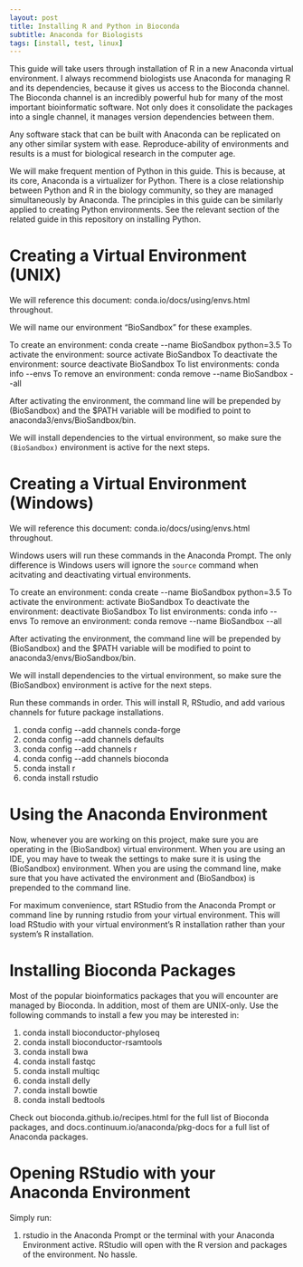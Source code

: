 ```yaml
---
layout: post
title: Installing R and Python in Bioconda
subtitle: Anaconda for Biologists
tags: [install, test, linux]
---
```

This guide will take users through installation of R in a new Anaconda virtual environment. I always recommend biologists use Anaconda for managing R and its dependencies, because it gives us access to the Bioconda channel. The Bioconda channel is an incredibly powerful hub for many of the most important bioinformatic software. Not only does it consolidate the packages into a single channel, it manages version dependencies between them.

Any software stack that can be built with Anaconda can be replicated on any other similar system with ease. Reproduce-ability of environments and results is a must for biological research in the computer age.

We will make frequent mention of Python in this guide. This is because, at its core, Anaconda is a virtualizer for Python. There is a close relationship between Python and R in the biology community, so they are managed simultaneously by Anaconda. The principles in this guide can be similarly applied to creating Python environments. See the relevant section of the related guide in this repository on installing Python.

# Creating a Virtual Environment (UNIX)

We will reference this document: conda.io/docs/using/envs.html throughout.

We will name our environment “BioSandbox” for these examples.

To create an environment: conda create --name BioSandbox python=3.5
To activate the environment: source activate BioSandbox
To deactivate the environment: source deactivate BioSandbox
To list environments: conda info --envs
To remove an environment: conda remove --name BioSandbox --all

After activating the environment, the command line will be prepended by (BioSandbox) and the $PATH variable will be modified to point to anaconda3/envs/BioSandbox/bin.

We will install dependencies to the virtual environment, so make sure the `(BioSandbox)` environment is active for the next steps.

# Creating a Virtual Environment (Windows)
We will reference this document: conda.io/docs/using/envs.html throughout.

Windows users will run these commands in the Anaconda Prompt. The only difference is Windows users will ignore the `source` command when acitvating and deactivating virtual environments.

To create an environment: conda create --name BioSandbox python=3.5
To activate the environment: activate BioSandbox
To deactivate the environment: deactivate BioSandbox
To list environments: conda info --envs
To remove an environment: conda remove --name BioSandbox --all

After activating the environment, the command line will be prepended by (BioSandbox) and the $PATH variable will be modified to point to anaconda3/envs/BioSandbox/bin.

We will install dependencies to the virtual environment, so make sure the (BioSandbox) environment is active for the next steps.


Run these commands in order. This will install R, RStudio, and add various channels for future package installations.

1. conda config --add channels conda-forge
2. conda config --add channels defaults
3. conda config --add channels r
4. conda config --add channels bioconda
5. conda install r
6. conda install rstudio

# Using the Anaconda Environment
Now, whenever you are working on this project, make sure you are operating in the (BioSandbox) virtual environment. When you are using an IDE, you may have to tweak the settings to make sure it is using the (BioSandbox) environment. When you are using the command line, make sure that you have activated the environment and (BioSandbox) is prepended to the command line.

For maximum convenience, start RStudio from the Anaconda Prompt or command line by running rstudio from your virtual environment. This will load RStudio with your virtual environment’s R installation rather than your system’s R installation.

# Installing Bioconda Packages
Most of the popular bioinformatics packages that you will encounter are managed by Bioconda. In addition, most of them are UNIX-only. Use the following commands to install a few you may be interested in:

1. conda install bioconductor-phyloseq
2. conda install bioconductor-rsamtools
3. conda install bwa
4. conda install fastqc
5. conda install multiqc
6. conda install delly
7. conda install bowtie
8. conda install bedtools

Check out bioconda.github.io/recipes.html for the full list of Bioconda packages, and docs.continuum.io/anaconda/pkg-docs for a full list of Anaconda packages.

# Opening RStudio with your Anaconda Environment
Simply run:

1. rstudio
in the Anaconda Prompt or the terminal with your Anaconda Environment active. RStudio will open with the R version and packages of the environment. No hassle.